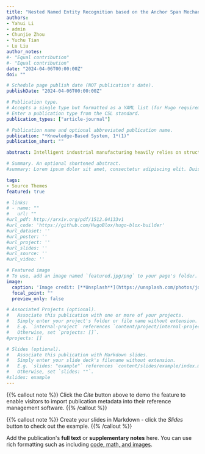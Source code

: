 ```yaml
---
title: "Nested Named Entity Recognition based on the Anchor Span Mechanism for Manufacturing Knowledge Extraction"
authors:
- Yahui Li
- admin
- Chunjie Zhou
- Yuchu Tian
- Lu Liu
author_notes:
#- "Equal contribution"
#- "Equal contribution"
date: "2024-04-06T00:00:00Z"
doi: ""

# Schedule page publish date (NOT publication's date).
publishDate: "2024-04-06T00:00:00Z"

# Publication type.
# Accepts a single type but formatted as a YAML list (for Hugo requirements).
# Enter a publication type from the CSL standard.
publication_types: ["article-journal"]

# Publication name and optional abbreviated publication name.
publication: "*Knowledge-Based System, 1*(1)"
publication_short: ""

abstract: Intelligent industrial manufacturing heavily relies on structured knowledge. Named entity recognition is an essential technique for extracting structured knowledge from text. However, current approaches for named entity recognition face difficulties in handling nested text and type ambiguity in knowledge extraction, especially in manufacturing. To address this issue, a robust approach is presented in this paper for nested named entity recognition. More specifically, the Span Proposal Network (SPN) is adopted to adapt entities with varying lengths in textual sequences to achieve accurate localization of entities in nested text. It is based on the anchor generation strategy of the vector outer product. Meanwhile, multi-sigmoid classifiers assign labels to entity anchor spans in the Span Classification Network (SCN) to deal with type ambiguity. It utilizes the Hadamard product to project anchor spans generated by SPN to sequence context features to select potential entities. Experimental studies are carried out to demonstrate the approach presented in this paper.

# Summary. An optional shortened abstract.
#summary: Lorem ipsum dolor sit amet, consectetur adipiscing elit. Duis posuere tellus ac convallis placerat. Proin tincidunt magna sed ex sollicitudin condimentum.

tags:
- Source Themes
featured: true

# links:
# - name: ""
#   url: ""
#url_pdf: http://arxiv.org/pdf/1512.04133v1
#url_code: 'https://github.com/HugoBlox/hugo-blox-builder'
#url_dataset: ''
#url_poster: ''
#url_project: ''
#url_slides: ''
#url_source: ''
#url_video: ''

# Featured image
# To use, add an image named `featured.jpg/png` to your page's folder. 
image:
  caption: 'Image credit: [**Unsplash**](https://unsplash.com/photos/jdD8gXaTZsc)'
  focal_point: ""
  preview_only: false

# Associated Projects (optional).
#   Associate this publication with one or more of your projects.
#   Simply enter your project's folder or file name without extension.
#   E.g. `internal-project` references `content/project/internal-project/index.md`.
#   Otherwise, set `projects: []`.
#projects: []

# Slides (optional).
#   Associate this publication with Markdown slides.
#   Simply enter your slide deck's filename without extension.
#   E.g. `slides: "example"` references `content/slides/example/index.md`.
#   Otherwise, set `slides: ""`.
#slides: example
---
```


{{% callout note %}}
Click the *Cite* button above to demo the feature to enable visitors to import publication metadata into their reference management software.
{{% /callout %}}

{{% callout note %}}
Create your slides in Markdown - click the *Slides* button to check out the example.
{{% /callout %}}

Add the publication's **full text** or **supplementary notes** here. You can use rich formatting such as including [code, math, and images](https://docs.hugoblox.com/content/writing-markdown-latex/).
